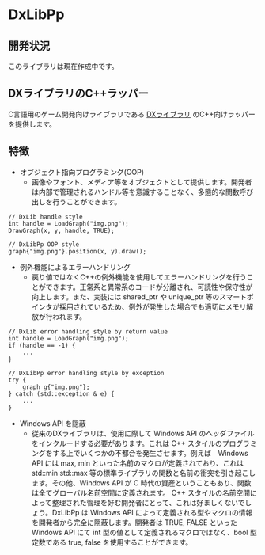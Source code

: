 # DxLibPp

## 開発状況
このライブラリは現在作成中です。

## DXライブラリのC++ラッパー
C言語用のゲーム開発向けライブラリである [DXライブラリ](http://dxlib.o.oo7.jp/) のC++向けラッパーを提供します。

## 特徴
- オブジェクト指向プログラミング(OOP)
    - 画像やフォント、メディア等をオブジェクトとして提供します。開発者は内部で管理されるハンドル等を意識することなく、多態的な関数呼び出しを行うことができます。

```
// DxLib handle style
int handle = LoadGraph("img.png");
DrawGraph(x, y, handle, TRUE);

// DxLibPp OOP style
graph{"img.png"}.position(x, y).draw();
```

- 例外機能によるエラーハンドリング
    - 戻り値ではなくC++の例外機能を使用してエラーハンドリングを行うことができます。正常系と異常系のコードが分離され、可読性や保守性が向上します。また、実装には shared_ptr や unique_ptr 等のスマートポインタが採用されているため、例外が発生した場合でも適切にメモリ解放が行われます。

```
// DxLib error handling style by return value
int handle = LoadGraph("img.png");
if (handle == -1) {
    ...
}

// DxLibPp error handling style by exception
try {
    graph g{"img.png"};
} catch (std::exception & e) {
    ...
}
```

- Windows API を隠蔽
    - 従来のDXライブラリは、使用に際して Windows API のヘッダファイルをインクルードする必要があります。これは C++ スタイルのプログラミングをする上でいくつかの不都合を発生させます。例えば　Windows API には max, min といった名前のマクロが定義されており、これは std::min std::max 等の標準ライブラリの関数と名前の衝突を引き起こします。その他、Windows API が C 時代の資産ということもあり、関数は全てグローバル名前空間に定義されます。 C++ スタイルの名前空間によって整理された管理を好む開発者にとって、これは好ましくないでしょう。DxLibPp は Windows API によって定義される型やマクロの情報を開発者から完全に隠蔽します。開発者は TRUE, FALSE といった Windows API にて int 型の値として定義されるマクロではなく、bool 型定数である true, false を使用することができます。
